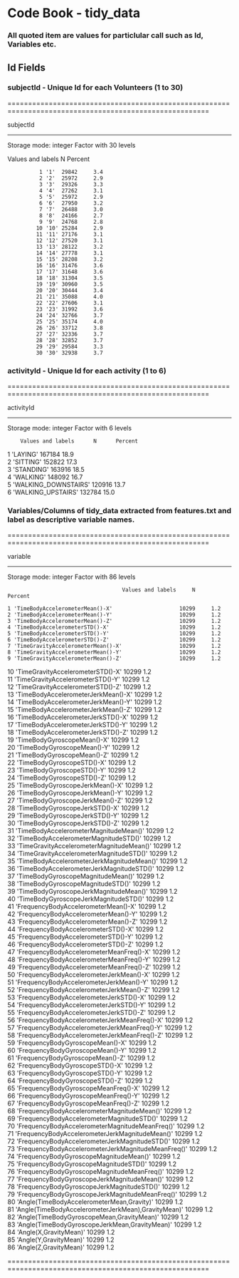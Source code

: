 # Code Book - tidy_data
### All quoted item are values for particlular call such as Id, Variables etc.

## Id Fields

### subjectId - Unique Id for each Volunteers (1 to 30)

=======================================================================================================

   subjectId

-------------------------------------------------------------------------------------------------------

   Storage mode: integer
   Factor with 30 levels

   Values and labels     N     Percent  
                                        
              1 '1'  29842     3.4      
              2 '2'  25972     2.9      
              3 '3'  29326     3.3      
              4 '4'  27262     3.1      
              5 '5'  25972     2.9      
              6 '6'  27950     3.2      
              7 '7'  26488     3.0      
              8 '8'  24166     2.7      
              9 '9'  24768     2.8      
             10 '10' 25284     2.9      
             11 '11' 27176     3.1      
             12 '12' 27520     3.1      
             13 '13' 28122     3.2      
             14 '14' 27778     3.1      
             15 '15' 28208     3.2      
             16 '16' 31476     3.6      
             17 '17' 31648     3.6      
             18 '18' 31304     3.5      
             19 '19' 30960     3.5      
             20 '20' 30444     3.4      
             21 '21' 35088     4.0      
             22 '22' 27606     3.1      
             23 '23' 31992     3.6      
             24 '24' 32766     3.7      
             25 '25' 35174     4.0      
             26 '26' 33712     3.8      
             27 '27' 32336     3.7      
             28 '28' 32852     3.7      
             29 '29' 29584     3.3      
             30 '30' 32938     3.7      

### activityId - Unique Id for each activity (1 to 6)

=======================================================================================================

   activityId

-------------------------------------------------------------------------------------------------------

   Storage mode: integer
   Factor with 6 levels

        Values and labels      N      Percent   
                                                
   1 'LAYING'             167184     18.9       
   2 'SITTING'            152822     17.3       
   3 'STANDING'           163916     18.5       
   4 'WALKING'            148092     16.7       
   5 'WALKING_DOWNSTAIRS' 120916     13.7       
   6 'WALKING_UPSTAIRS'   132784     15.0       

### Variables/Columns of tidy_data extracted from features.txt and label as descriptive variable names.

=======================================================================================================

   variable

-------------------------------------------------------------------------------------------------------

   Storage mode: integer
   Factor with 86 levels

                                        Values and labels     N     Percent  
                                                                             
    1 'TimeBodyAccelerometerMean()-X'                     10299     1.2      
    2 'TimeBodyAccelerometerMean()-Y'                     10299     1.2      
    3 'TimeBodyAccelerometerMean()-Z'                     10299     1.2      
    4 'TimeBodyAccelerometerSTD()-X'                      10299     1.2      
    5 'TimeBodyAccelerometerSTD()-Y'                      10299     1.2      
    6 'TimeBodyAccelerometerSTD()-Z'                      10299     1.2      
    7 'TimeGravityAccelerometerMean()-X'                  10299     1.2      
    8 'TimeGravityAccelerometerMean()-Y'                  10299     1.2      
    9 'TimeGravityAccelerometerMean()-Z'                  10299     1.2      
   10 'TimeGravityAccelerometerSTD()-X'                   10299     1.2      
   11 'TimeGravityAccelerometerSTD()-Y'                   10299     1.2      
   12 'TimeGravityAccelerometerSTD()-Z'                   10299     1.2      
   13 'TimeBodyAccelerometerJerkMean()-X'                 10299     1.2      
   14 'TimeBodyAccelerometerJerkMean()-Y'                 10299     1.2      
   15 'TimeBodyAccelerometerJerkMean()-Z'                 10299     1.2      
   16 'TimeBodyAccelerometerJerkSTD()-X'                  10299     1.2      
   17 'TimeBodyAccelerometerJerkSTD()-Y'                  10299     1.2      
   18 'TimeBodyAccelerometerJerkSTD()-Z'                  10299     1.2      
   19 'TimeBodyGyroscopeMean()-X'                         10299     1.2      
   20 'TimeBodyGyroscopeMean()-Y'                         10299     1.2      
   21 'TimeBodyGyroscopeMean()-Z'                         10299     1.2      
   22 'TimeBodyGyroscopeSTD()-X'                          10299     1.2      
   23 'TimeBodyGyroscopeSTD()-Y'                          10299     1.2      
   24 'TimeBodyGyroscopeSTD()-Z'                          10299     1.2      
   25 'TimeBodyGyroscopeJerkMean()-X'                     10299     1.2      
   26 'TimeBodyGyroscopeJerkMean()-Y'                     10299     1.2      
   27 'TimeBodyGyroscopeJerkMean()-Z'                     10299     1.2      
   28 'TimeBodyGyroscopeJerkSTD()-X'                      10299     1.2      
   29 'TimeBodyGyroscopeJerkSTD()-Y'                      10299     1.2      
   30 'TimeBodyGyroscopeJerkSTD()-Z'                      10299     1.2      
   31 'TimeBodyAccelerometerMagnitudeMean()'              10299     1.2      
   32 'TimeBodyAccelerometerMagnitudeSTD()'               10299     1.2      
   33 'TimeGravityAccelerometerMagnitudeMean()'           10299     1.2      
   34 'TimeGravityAccelerometerMagnitudeSTD()'            10299     1.2      
   35 'TimeBodyAccelerometerJerkMagnitudeMean()'          10299     1.2      
   36 'TimeBodyAccelerometerJerkMagnitudeSTD()'           10299     1.2      
   37 'TimeBodyGyroscopeMagnitudeMean()'                  10299     1.2      
   38 'TimeBodyGyroscopeMagnitudeSTD()'                   10299     1.2      
   39 'TimeBodyGyroscopeJerkMagnitudeMean()'              10299     1.2      
   40 'TimeBodyGyroscopeJerkMagnitudeSTD()'               10299     1.2      
   41 'FrequencyBodyAccelerometerMean()-X'                10299     1.2      
   42 'FrequencyBodyAccelerometerMean()-Y'                10299     1.2      
   43 'FrequencyBodyAccelerometerMean()-Z'                10299     1.2      
   44 'FrequencyBodyAccelerometerSTD()-X'                 10299     1.2      
   45 'FrequencyBodyAccelerometerSTD()-Y'                 10299     1.2      
   46 'FrequencyBodyAccelerometerSTD()-Z'                 10299     1.2      
   47 'FrequencyBodyAccelerometerMeanFreq()-X'            10299     1.2      
   48 'FrequencyBodyAccelerometerMeanFreq()-Y'            10299     1.2      
   49 'FrequencyBodyAccelerometerMeanFreq()-Z'            10299     1.2      
   50 'FrequencyBodyAccelerometerJerkMean()-X'            10299     1.2      
   51 'FrequencyBodyAccelerometerJerkMean()-Y'            10299     1.2      
   52 'FrequencyBodyAccelerometerJerkMean()-Z'            10299     1.2      
   53 'FrequencyBodyAccelerometerJerkSTD()-X'             10299     1.2      
   54 'FrequencyBodyAccelerometerJerkSTD()-Y'             10299     1.2      
   55 'FrequencyBodyAccelerometerJerkSTD()-Z'             10299     1.2      
   56 'FrequencyBodyAccelerometerJerkMeanFreq()-X'        10299     1.2      
   57 'FrequencyBodyAccelerometerJerkMeanFreq()-Y'        10299     1.2      
   58 'FrequencyBodyAccelerometerJerkMeanFreq()-Z'        10299     1.2      
   59 'FrequencyBodyGyroscopeMean()-X'                    10299     1.2      
   60 'FrequencyBodyGyroscopeMean()-Y'                    10299     1.2      
   61 'FrequencyBodyGyroscopeMean()-Z'                    10299     1.2      
   62 'FrequencyBodyGyroscopeSTD()-X'                     10299     1.2      
   63 'FrequencyBodyGyroscopeSTD()-Y'                     10299     1.2      
   64 'FrequencyBodyGyroscopeSTD()-Z'                     10299     1.2      
   65 'FrequencyBodyGyroscopeMeanFreq()-X'                10299     1.2      
   66 'FrequencyBodyGyroscopeMeanFreq()-Y'                10299     1.2      
   67 'FrequencyBodyGyroscopeMeanFreq()-Z'                10299     1.2      
   68 'FrequencyBodyAccelerometerMagnitudeMean()'         10299     1.2      
   69 'FrequencyBodyAccelerometerMagnitudeSTD()'          10299     1.2      
   70 'FrequencyBodyAccelerometerMagnitudeMeanFreq()'     10299     1.2      
   71 'FrequencyBodyAccelerometerJerkMagnitudeMean()'     10299     1.2      
   72 'FrequencyBodyAccelerometerJerkMagnitudeSTD()'      10299     1.2      
   73 'FrequencyBodyAccelerometerJerkMagnitudeMeanFreq()' 10299     1.2      
   74 'FrequencyBodyGyroscopeMagnitudeMean()'             10299     1.2      
   75 'FrequencyBodyGyroscopeMagnitudeSTD()'              10299     1.2      
   76 'FrequencyBodyGyroscopeMagnitudeMeanFreq()'         10299     1.2      
   77 'FrequencyBodyGyroscopeJerkMagnitudeMean()'         10299     1.2      
   78 'FrequencyBodyGyroscopeJerkMagnitudeSTD()'          10299     1.2      
   79 'FrequencyBodyGyroscopeJerkMagnitudeMeanFreq()'     10299     1.2      
   80 'Angle(TimeBodyAccelerometerMean,Gravity)'          10299     1.2      
   81 'Angle(TimeBodyAccelerometerJerkMean),GravityMean)' 10299     1.2      
   82 'Angle(TimeBodyGyroscopeMean,GravityMean)'          10299     1.2      
   83 'Angle(TimeBodyGyroscopeJerkMean,GravityMean)'      10299     1.2      
   84 'Angle(X,GravityMean)'                              10299     1.2      
   85 'Angle(Y,GravityMean)'                              10299     1.2      
   86 'Angle(Z,GravityMean)'                              10299     1.2      

=======================================================================================================
